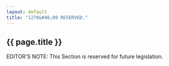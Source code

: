 ```yaml
---
layout: default
title: "1270&#46;09 RESERVED."
---
```


{{ page.title }}
----------------

EDITOR'S NOTE: This Section is reserved for future legislation.